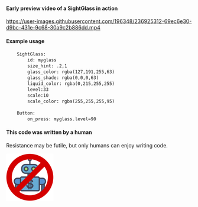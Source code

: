  #### Early preview video of a SightGlass in action
 
https://user-images.githubusercontent.com/196348/236925312-69ec6e30-d9bc-431e-9c68-30a9c2b886dd.mp4

#### Example usage
````kv
    SightGlass:
        id: myglass
        size_hint: .2,1
        glass_color: rgba(127,191,255,63)
        glass_shade: rgba(0,0,0,63)
        liquid_color: rgba(0,215,255,255)
        level:33
        scale:10
        scale_color: rgba(255,255,255,95)

    Button:
        on_press: myglass.level=90
````

#### This code was written by a human
Resistance may be futile, but only humans can enjoy writing code. 

<img src="/human_coder.png" alt="Bad Bot" width="128" height="128" />

